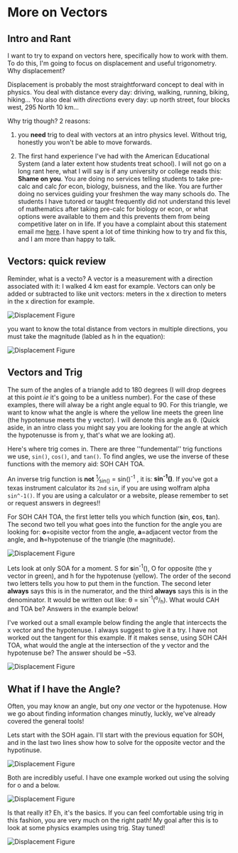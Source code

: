 # More on Vectors

## Intro and Rant

I want to try to expand on vectors here, specifically how to work with them. To do this, I'm going to focus on displacement and useful trigonometry. Why displacement? 

Displacement is probably the most straightforward concept to deal with in physics. You deal with distance every day: driving, walking, running, biking, hiking... You also deal with *directions* every day: up north street, four blocks west, 295 North 10 km...

Why trig though? 2 reasons:

1) you **need** trig to deal with vectors at an intro physics level. Without trig, honestly you won't be able to move forwards.

 2) The first hand experience I've had with the American Educational System (and a later extent how students treat school). I will not go on a long rant here, what I will say is if any university or college reads this: **Shame on you**. You are doing no services telling students to take pre-calc and calc *for* econ, biology, buisness, and the like. You are further doing no services guiding your freshmen the way many schools do. The students I have tutored or taught frequently did not understand this level of mathematics after taking pre-calc for biology or econ, or what options were available to them and this prevents them from being competitive later on in life. If you have a complaint about this statement email me <a href="mailto:l.m.sharp215@gmail.com">here</a>. I have spent a lot of time thinking how to try and fix this, and I am more than happy to talk.

## Vectors: quick review

Reminder, what is a vecto? A vector is a measurement with a direction associated with it: I walked 4 km east for example. Vectors can only be added or subtracted to like unit vectors: meters in the x direction to meters in the x direction for example.



![Displacement Figure](https://github.com/lms464/lms464.github.io/blob/master/_images/Vectors2/Vectors2.001.2.png?raw=trueIf)

 you want to know the total distance from vectors in multiple directions, you must take the magnitude (labled as h in the equation):

![Displacement Figure](https://github.com/lms464/lms464.github.io/blob/master/_images/Vectors2/Vectors2.001.3.png?raw=trueIf)



## Vectors and Trig

The sum of the angles of a triangle add to 180 degrees (I will drop degrees at this point *ie* it's going to be a unitless number). For the case of these examples, there will alway be a right angle equal to 90. For this triangle, we want to know what the angle is where the yellow line meets the green line (the hypotenuse meets the y vector). I will denote this angle as θ. (Quick aside, in an intro class you might say you are looking for the angle at which the hypotenusse is from y, that's what we are looking at).



Here's where trig comes in. There are three ''fundemental'' trig functions we use, ``sin()``, ``cos()``, and ``tan()``. To find angles, we use the inverse of these functions with the memory aid: SOH CAH TOA.  



An inverse trig function is **not** <sup>1</sup>&frasl;<sub>sin()</sub> = sin()<sup>-1</sup> , it is: **sin<sup>-1</sup>()**. If you've got a texas instrument calculator its ```2nd``` ```sin```, if you are using wolfram alpha ``sin^-1()``. If you are using a calculator or a website, please remember to set or request answers in degrees!!



For SOH CAH TOA, the first letter tells you which function (**s**in, **c**os, **t**an). The second two tell you what goes into the function for the angle you are looking for: **o**=opisite vector from the angle, **a**=adjacent vector from the angle, and **h**=hypotenuse of the triangle (the magnitude). 

![Displacement Figure](https://github.com/lms464/lms464.github.io/blob/master/_images/Vectors2/Vectors2.005.001.png?raw=trueIf)

Lets look at only SOA for a moment. S for **s**in<sup>-1</sup>(), O for opposite (the y vector in green), and h for the hypotenuse (yellow). The order of the second two letters tells you how to put them in the function. The second leter **always** says this is in the numerator, and the third **always** says this is in the denominator. It would be written out like: θ = sin<sup>-1</sup>(<sup>o</sup>/<sub>h</sub>). What would CAH and TOA be? Answers in the example below!



I've worked out a small example below finding the angle that intercects the x vector and the hypotenuse. I always suggest to give it a try. I have not worked out the tangent for this example. If it makes sense, using SOH CAH TOA, what would the angle at the intersection of the y vector and the hypotenuse be? The answer should be ~53.

![Displacement Figure](https://github.com/lms464/lms464.github.io/blob/master/_images/Vectors2/Vectors2.002.png?raw=trueIf)

## What if I have the Angle?

Often, you may know an angle, but ony *one*  vector or the hypotenuse. How we go about finding information changes minutly, luckly, we've already covered the general tools!

Lets start with the SOH again. I'll start with the previous equation for SOH, and in the last two lines show how to solve for the opposite vector and the hypotinuse. 

![Displacement Figure](https://github.com/lms464/lms464.github.io/blob/master/_images/Vectors2/Trig_Math_example.png?raw=trueIf)



Both are incredibly useful. I have one example worked out using the solving for o and a below. 

![Displacement Figure](https://github.com/lms464/lms464.github.io/blob/master/_images/Vectors2/Vectors2.003.png?raw=trueIf)

Is that really it? Eh, it's the basics. If you can feel comfortable using trig in this fashion, you are very much on the right path! My goal after this is to look at some physics examples using trig. Stay tuned!



![Displacement Figure](https://github.com/lms464/lms464.github.io/blob/master/_images/Vectors2/Vectors2.004.png?raw=trueIf)
